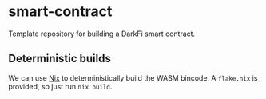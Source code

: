 smart-contract
==============

Template repository for building a DarkFi smart contract.

## Deterministic builds

We can use [Nix](https://nixos.wiki/) to deterministically build the
WASM bincode. A `flake.nix` is provided, so just run `nix build`.
